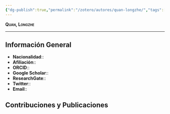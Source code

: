 ```yaml
---
{"dg-publish":true,"permalink":"/zotero/autores/quan-longzhe/","tags":["#autor","#researcher"]}
---
```



<span style="font-variant:small-caps; font-weight: bold;"> Quan, Longzhe </span>

---


## Información General

- **Nacionalidad**:: 
- **Afiliación**:: 
- **ORCID**:: 
- **Google Scholar**:: 
- **ResearchGate**:: 
- **Twitter**:: 
- **Email**::
  
## Contribuciones y Publicaciones






